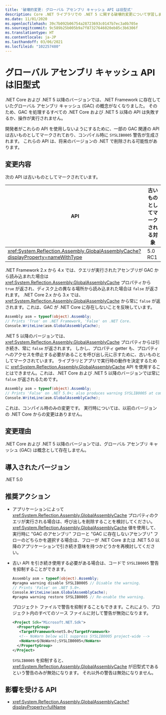 ```yaml
---
title: '破壊的変更: グローバル アセンブリ キャッシュ API は旧型式'
description: Core .NET ライブラリでの .NET 5 に関する破壊的変更について学習します。この変更により、GAC を処理する API は、失敗するか、操作が実行されません。
ms.date: 11/01/2020
ms.openlocfilehash: 39c7b092b06754a28723693c0147b7ec3a0b705e
ms.sourcegitcommit: 9c589b25b005b9a7f87327646020eb85c3b6306f
ms.translationtype: HT
ms.contentlocale: ja-JP
ms.lasthandoff: 03/06/2021
ms.locfileid: "102257480"
---
```

# <a name="global-assembly-cache-apis-are-obsolete"></a>グローバル アセンブリ キャッシュ API は旧型式

.NET Core および .NET 5 以降のバージョンでは、.NET Framework に存在していたグローバル アセンブリ キャッシュ (GAC) の概念がなくなりました。 そのため、GAC を処理するすべての .NET Core および .NET 5 以降の API は失敗するか、操作が実行されません。

開発者がこれらの API を使用しないようにするために、一部の GAC 関連の API は古いものとしてマークされており、コンパイル時に `SYSLIB0005` 警告が生成されます。 これらの API は、将来のバージョンの .NET で削除される可能性があります。

## <a name="change-description"></a>変更内容

次の API は古いものとしてマークされています。

| API | 古いものとしてマークされる対象 |
| - | - |
| <xref:System.Reflection.Assembly.GlobalAssemblyCache?displayProperty=nameWithType> | 5.0 RC1 |

.NET Framework 2.x から 4.x では、クエリが実行されたアセンブリが GAC から読み込まれた場合は <xref:System.Reflection.Assembly.GlobalAssemblyCache> プロパティから `true` が返され、ディスク上の異なる場所から読み込まれた場合は `false` が返されます。 .NET Core 2.x から 3.x では、<xref:System.Reflection.Assembly.GlobalAssemblyCache> から常に `false` が返されます。これは、GAC が .NET Core に存在しないことを反映しています。

```csharp
Assembly asm = typeof(object).Assembly;
// Prints 'True' on .NET Framework, 'False' on .NET Core.
Console.WriteLine(asm.GlobalAssemblyCache);
```

.NET 5 以降のバージョンでは、<xref:System.Reflection.Assembly.GlobalAssemblyCache> プロパティからは引き続き、常に `false` が返されます。 しかし、プロパティ getter も、プロパティへのアクセスを停止する必要があることを呼び出し元に示すために、古いものとしてマークされています。 ライブラリとアプリで実行時の動作を決定するために <xref:System.Reflection.Assembly.GlobalAssemblyCache> API を使用することはできません。これは、.NET Core および .NET 5 以降のバージョンでは常に `false` が返されるためです。

```csharp
Assembly asm = typeof(object).Assembly;
// Prints 'False' on .NET 5.0+; also produces warning SYSLIB0005 at compile time.
Console.WriteLine(asm.GlobalAssemblyCache);
```

これは、コンパイル時のみの変更です。 実行時については、以前のバージョンの .NET Core からの変更はありません。

## <a name="reason-for-change"></a>変更理由

.NET Core および .NET 5 以降のバージョンでは、グローバル アセンブリ キャッシュ (GAC) は概念として存在しません。

## <a name="version-introduced"></a>導入されたバージョン

.NET 5.0

## <a name="recommended-action"></a>推奨アクション

- アプリケーションによって <xref:System.Reflection.Assembly.GlobalAssemblyCache> プロパティのクエリが実行される場合は、呼び出しを削除することを検討してください。 <xref:System.Reflection.Assembly.GlobalAssemblyCache> 値を使用して、実行時に "GAC のアセンブリ" フローと "GAC に存在しないアセンブリ" フローのどちらかを選択する場合は、フローが .NET Core または .NET 5.0 以降のアプリケーションで引き続き意味を持つかどうかを再検討してください。

- 古い API を引き続き使用する必要がある場合は、コードで `SYSLIB0005` 警告を抑制することができます。

  ```csharp
  Assembly asm = typeof(object).Assembly;
  #pragma warning disable SYSLIB0005 // Disable the warning.
  // Prints 'False' on .NET 5.0+.
  Console.WriteLine(asm.GlobalAssemblyCache);
  #pragma warning restore SYSLIB0005 // Re-enable the warning.
  ```

  プロジェクト ファイルで警告を抑制することもできます。これにより、プロジェクト内のすべてのソース ファイルに対して警告が無効になります。

  ```xml
  <Project Sdk="Microsoft.NET.Sdk">
    <PropertyGroup>
     <TargetFramework>net5.0</TargetFramework>
     <!-- NoWarn below will suppress SYSLIB0005 project-wide -->
     <NoWarn>$(NoWarn);SYSLIB0005</NoWarn>
    </PropertyGroup>
  </Project>
  ```

  `SYSLIB0005` を抑制すると、<xref:System.Reflection.Assembly.GlobalAssemblyCache> が旧型式であるという警告のみが無効になります。 それ以外の警告は無効になりません。

## <a name="affected-apis"></a>影響を受ける API

- <xref:System.Reflection.Assembly.GlobalAssemblyCache?displayProperty=fullName>

<!--

### Category

Core .NET libraries

### Affected APIs

- `P:System.Reflection.Assembly.GlobalAssemblyCache`

-->
